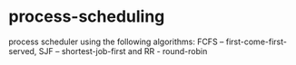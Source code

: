 # process-scheduling
process scheduler using the following algorithms: FCFS – first-come-first-served, SJF – shortest-job-first and RR - round-robin
